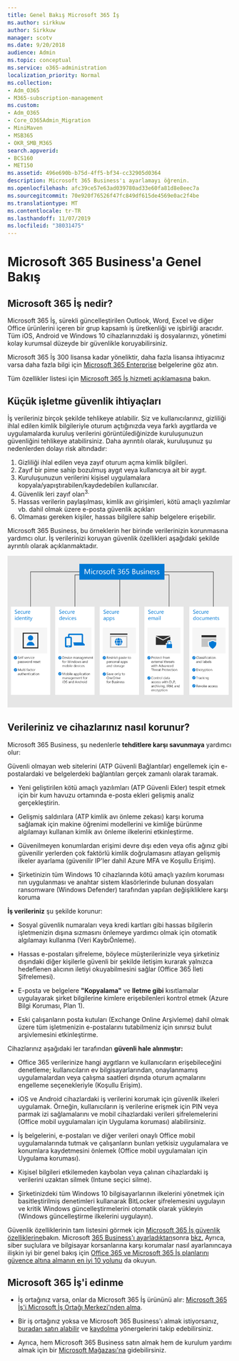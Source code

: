 ```yaml
---
title: Genel Bakış Microsoft 365 İş
ms.author: sirkkuw
author: Sirkkuw
manager: scotv
ms.date: 9/20/2018
audience: Admin
ms.topic: conceptual
ms.service: o365-administration
localization_priority: Normal
ms.collection:
- Adm_O365
- M365-subscription-management
ms.custom:
- Adm_O365
- Core_O365Admin_Migration
- MiniMaven
- MSB365
- OKR_SMB_M365
search.appverid:
- BCS160
- MET150
ms.assetid: 496e690b-b75d-4ff5-bf34-cc32905d0364
description: Microsoft 365 Business'ı ayarlamayı öğrenin.
ms.openlocfilehash: afc39ce57e63ad039780ad33e60fa81d8e8eec7a
ms.sourcegitcommit: 70e920f76526f47fc849df615de4569e0ac2f4be
ms.translationtype: MT
ms.contentlocale: tr-TR
ms.lasthandoff: 11/07/2019
ms.locfileid: "38031475"
---
```

# <a name="overview-of-microsoft-365-business"></a>Microsoft 365 Business'a Genel Bakış

## <a name="what-is-microsoft-365-business"></a>Microsoft 365 İş nedir?

Microsoft 365 İş, sürekli güncelleştirilen Outlook, Word, Excel ve diğer Office ürünlerini içeren bir grup kapsamlı iş üretkenliği ve işbirliği aracıdır. Tüm iOS, Android ve Windows 10 cihazlarınızdaki iş dosyalarınızı, yönetimi kolay kurumsal düzeyde bir güvenlikle koruyabilirsiniz.
  
Microsoft 365 İş 300 lisansa kadar yöneliktir, daha fazla lisansa ihtiyacınız varsa daha fazla bilgi için [Microsoft 365 Enterprise](https://go.microsoft.com/fwlink/p/?linkid=860986) belgelerine göz atın.

Tüm özellikler listesi için [Microsoft 365 İş hizmeti açıklamasına](https://docs.microsoft.com/office365/servicedescriptions/microsoft-365-service-descriptions/microsoft-365-business-service-description) bakın.
  
## <a name="small-business-security-needs"></a>Küçük işletme güvenlik ihtiyaçları

İş verileriniz birçok şekilde tehlikeye atılabilir. Siz ve kullanıcılarınız, gizliliği ihlal edilen kimlik bilgileriyle oturum açtığınızda veya farklı aygıtlarda ve uygulamalarda kuruluş verilerini görüntülediğinizde kuruluşunuzun güvenliğini tehlikeye atabilirsiniz. Daha ayrıntılı olarak, kuruluşunuz şu nedenlerden dolayı risk altındadır:

1. Gizliliği ihlal edilen veya zayıf oturum açma kimlik bilgileri.
2. Zayıf bir pime sahip bozulmuş aygıt veya kullanıcıya ait bir aygıt.
3. Kuruluşunuzun verilerini kişisel uygulamalara kopyala/yapıştırabilen/kaydedebilen kullanıcılar.
4. Güvenlik leri zayıf olan<sup>3.</sup>
5. Hassas verilerin paylaşılması, kimlik avı girişimleri, kötü amaçlı yazılımlar vb. dahil olmak üzere e-posta güvenlik açıkları
6. Olmaması gereken kişiler, hassas bilgilere sahip belgelere erişebilir.

Microsoft 365 Business, bu örneklerin her birinde verilerinizin korunmasına yardımcı olur. İş verilerinizi koruyan güvenlik özellikleri aşağıdaki şekilde ayrıntılı olarak açıklanmaktadır.

![M365B'nin işletmenizi nasıl koruduğunun bir figürü.](media/m365businessvalueadd.png)

## <a name="how-your-data-and-devices-are-protected"></a>Verileriniz ve cihazlarınız nasıl korunur?

Microsoft 365 Business, şu nedenlerle **tehditlere karşı savunmaya** yardımcı olur:

Güvenli olmayan web sitelerini (ATP Güvenli Bağlantılar) engellemek için e-postalardaki ve belgelerdeki bağlantıları gerçek zamanlı olarak taramak.

- Yeni geliştirilen kötü amaçlı yazılımları (ATP Güvenli Ekler) tespit etmek için bir kum havuzu ortamında e-posta ekleri gelişmiş analiz gerçekleştirin. 

- Gelişmiş saldırılara (ATP kimlik avı önleme zekası) karşı koruma sağlamak için makine öğrenimi modellerini ve kimliğe bürünme algılamayı kullanan kimlik avı önleme ilkelerini etkinleştirme. 

- Güvenilmeyen konumlardan erişimi devre dışı eden veya ofis ağınız gibi güvenilir yerlerden çok faktörlü kimlik doğrulamasını atlayan gelişmiş ilkeler ayarlama (güvenilir IP'ler dahil Azure MFA ve Koşullu Erişim). 

- Şirketinizin tüm Windows 10 cihazlarında kötü amaçlı yazılım koruması nın uygulanması ve anahtar sistem klasörlerinde bulunan dosyaları ransomware (Windows Defender) tarafından yapılan değişikliklere karşı koruma

**İş verileriniz** şu şekilde korunur:

- Sosyal güvenlik numaraları veya kredi kartları gibi hassas bilgilerin işletmenizin dışına sızmasını önlemeye yardımcı olmak için otomatik algılamayı kullanma (Veri KaybıÖnleme). 

- Hassas e-postaları şifreleme, böylece müşterilerinizle veya şirketiniz dışındaki diğer kişilerle güvenli bir şekilde iletişim kurarak yalnızca hedeflenen alıcının iletiyi okuyabilmesini sağlar (Office 365 İleti Şifrelemesi).

- E-posta ve belgelere **"Kopyalama"** ve **Iletme gibi** kısıtlamalar uygulayarak şirket bilgilerine kimlere erişebilenleri kontrol etmek (Azure Bilgi Koruması, Plan 1).

- Eski çalışanların posta kutuları (Exchange Online Arşivleme) dahil olmak üzere tüm işletmenizin e-postalarını tutabilmeniz için sınırsız bulut arşivlemesini etkinleştirme.

Cihazlarınız aşağıdaki ler tarafından **güvenli hale alınmıştır:**

- Office 365 verilerinize hangi aygıtların ve kullanıcıların erişebileceğini denetleme; kullanıcıların ev bilgisayarlarından, onaylanmamış uygulamalardan veya çalışma saatleri dışında oturum açmalarını engelleme seçenekleriyle (Koşullu Erişim).

- iOS ve Android cihazlardaki iş verilerini korumak için güvenlik ilkeleri uygulamak.  Örneğin, kullanıcıların iş verilerine erişmek için PIN veya parmak izi sağlamalarını ve mobil cihazlardaki verileri şifrelemelerini (Office mobil uygulamaları için Uygulama koruması) alabilirsiniz.

- İş belgelerini, e-postaları ve diğer verileri onaylı Office mobil uygulamalarında tutmak ve çalışanların bunları yetkisiz uygulamalara ve konumlara kaydetmesini önlemek (Office mobil uygulamaları için Uygulama koruması).

- Kişisel bilgileri etkilemeden kaybolan veya çalınan cihazlardaki iş verilerini uzaktan silmek (Intune seçici silme).

- Şirketinizdeki tüm Windows 10 bilgisayarlarının ilkelerini yönetmek için basitleştirilmiş denetimleri kullanarak BitLocker şifrelemesini uygulayın ve kritik Windows güncelleştirmelerini otomatik olarak yükleyin (Windows güncelleştirme ilkelerini uygulayın).

Güvenlik özelliklerinin tam listesini görmek için [Microsoft 365 İş güvenlik özelliklerine](security-features.md)bakın. Microsoft [365 Business'ı ayarladıktan](set-up.md)sonra [bkz.](set-up-advanced-security.md) Ayrıca, siber suçlulara ve bilgisayar korsanlarına karşı korumalar nasıl ayarlanıncaya ilişkin iyi bir genel bakış için [Office 365 ve Microsoft 365 İş planlarını güvence altına almanın en iyi 10 yolunu](https://docs.microsoft.com/office365/admin/security-and-compliance/secure-your-business-data) da okuyun.

## <a name="get-microsoft-365-business"></a>Microsoft 365 İş'i edinme

- İş ortağınız varsa, onlar da Microsoft 365 İş ürününü alır: [Microsoft 365 İş'i Microsoft İş Ortağı Merkezi'nden alma](get-microsoft-365-business.md#get-microsoft-365-business-from-microsoft-partner-center).

- Bir iş ortağınız yoksa ve Microsoft 365 Business'ı almak istiyorsanız, [buradan satın alabilir](https://www.microsoft.com/microsoft-365/business) ve [kaydolma](sign-up.md) yönergelerini takip edebilirsiniz.

- Ayrıca, hem Microsoft 365 Business satın almak hem de kurulum yardımı almak için bir [Microsoft Mağazası'na](https://www.microsoft.com/store/locations/find-a-store?icid=en-us_UF_FAS) gidebilirsiniz.
